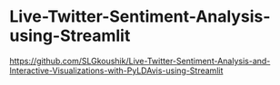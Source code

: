 # Live-Twitter-Sentiment-Analysis-using-Streamlit

https://github.com/SLGkoushik/Live-Twitter-Sentiment-Analysis-and-Interactive-Visualizations-with-PyLDAvis-using-Streamlit 
